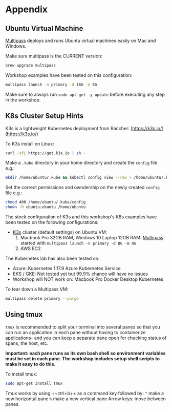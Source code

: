 
# Appendix

## Ubuntu Virtual Machine  

[Multipass](http://multipass.run) deploys and runs Ubuntu virtual machines easily on Mac and Windows.  

Make sure multipass is the CURRENT version:

```bash
brew upgrade multipass
```

Workshop examples have been tested on this configuration:

```bash
multipass launch -n primary -d 16G -m 6G
```

Make sure to always run `sudo apt-get -y update` before executing any step in the workshop.

## K8s Cluster Setup Hints

K3s is a lightweight Kubernetes deployment from Rancher: [https://k3s.io/](https://k3s.io/)

To K3s install on Linux:

```bash
curl -sfL https://get.k3s.io | sh -
```

Make a `.kube` directory in your home directory and create the `config` file e.g.:

```bash
mkdir /home/ubuntu/.kube && kubectl config view --raw > /home/ubuntu/.kube/config
```

Set the correct permissions and owndership on the newly created `config` file e.g.:

```bash
chmod 400 /home/ubuntu/.kube/config
chown -R ubuntu:ubuntu /home/ubuntu
```

The stock configuration of K3s and this workshop's K8s examples have been tested on the following configurations:  

* [K3s](http://k3s.io) cluster (default settings) on Ubuntu VM:
  1. Macbook Pro 32GB RAM, Windows 10 Laptop 12GB RAM: [Multipass](http://multipass.run) started with `multipass launch -n primary -d 8G -m 4G`  
  2. AWS EC2
  
The Kubernetes lab has also been tested on:

* Azure: Kubernetes 1.17.9 Azure Kubernetes Service
* EKS / GKE: Not tested yet but 99.9% chance will have no issues  
* Workshop will NOT work on: Macbook Pro Docker Desktop Kubernetes

To tear down a Multipass VM:

```bash
multipass delete primary --purge
```

## Using tmux

`tmux` is recommended to split your terminal into several panes so that you can run an application in each pane without having to containerize applications- and you can keep a separate pane open for checking status of spans, the host, etc.

**Important: each pane runs as its own bash shell so environment variables must be set in each pane. The workshop includes setup shell scripts to make it easy to do this.**

To install tmux:

```bash
sudo apt-get install tmux
```

Tmux works by using ++ctrl+b++ as a command key followed by:
`"` make a new horizontal pane
`%` make a new vertical pane
Arrow keys: move between panes.
